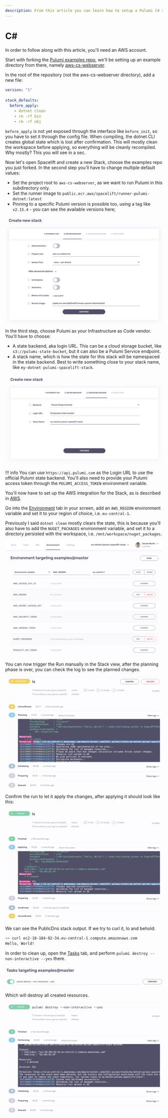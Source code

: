 ```yaml
---
description: From this article you can learn how to setup a Pulumi C# Stack in Spacelift
---
```


# C\#

In order to follow along with this article, you'll need an AWS account.

Start with forking the [Pulumi examples repo](https://github.com/pulumi/examples), we'll be setting up an example directory from there, namely [aws-cs-webserver](https://github.com/pulumi/examples/tree/master/aws-cs-webserver).

In the root of the repository (not the aws-cs-webserver directory), add a new file:

```yaml title=".spacelift/config.yml"
version: "1"

stack_defaults:
  before_apply:
    - dotnet clean
    - rm -rf bin
    - rm -rf obj
```

`before_apply` is not yet exposed through the interface like `before_init`, so you have to set it through the config file. When compiling, the dotnet CLI creates global state which is lost after confirmation. This will mostly clean the workspace before applying, so everything will be cleanly recompiled. Why mostly? This you will see in a sec.

Now let's open Spacelift and create a new Stack, choose the examples repo you just forked. In the second step you'll have to change multiple default values:

- Set the project root to `aws-cs-webserver`, as we want to run Pulumi in this subdirectory only.
- Set the runner image to `public.ecr.aws/spacelift/runner-pulumi-dotnet:latest`
- Pinning to a specific Pulumi version is possible too, using a tag like `v2.15.4` - you can see the available versions here;

![Define behavior.](<../../../assets/screenshots/image (41).png>)

In the third step, choose Pulumi as your Infrastructure as Code vendor. You'll have to choose:

- A state backend, aka login URL. This can be a cloud storage bucket, like `s3://pulumi-state-bucket`, but it can also be a Pulumi Service endpoint.
- A stack name, which is how the state for this stack will be namespaced in the state backend. Best to write something close to your stack name, like `my-dotnet-pulumi-spacelift-stack`.

![Configure backend.](<../../../assets/screenshots/image (38).png>)

!!! info
    You can use `https://api.pulumi.com` as the Login URL to use the official Pulumi state backend. You'll also need to provide your Pulumi access token through the `PULUMI_ACCESS_TOKEN` environment variable.

You'll now have to set up the AWS integration for the Stack, as is described in [AWS](../../../integrations/cloud-providers/aws.md#setting-up-aws-integration).

Go into the [Environment](../../../concepts/configuration/environment.md) tab in your screen, add an `AWS_REGION` environment variable and set it to your region of choice, i.e. `eu-central-1`.

Previously I said `dotnet clean` mostly clears the state, this is because you'll also have to add the `NUGET_PACKAGES` environment variable, and set it to a directory persisted with the workspace, i.e. `/mnt/workspace/nuget_packages`.

![Configure environment.](<../../../assets/screenshots/image (25).png>)

You can now trigger the Run manually in the Stack view, after the planning phase is over, you can check the log to see the planned changes.

![Pending apply.](<../../../assets/screenshots/image (17).png>)

Confirm the run to let it apply the changes, after applying it should look like this:

![Applied.](<../../../assets/screenshots/image (18).png>)

We can see the PublicDns stack output. If we try to curl it, lo and behold:

```bash
~> curl ec2-18-184-92-34.eu-central-1.compute.amazonaws.com
Hello, World!
```

In order to clean up, open the [Tasks](../../../concepts/run/task.md) tab, and perform `pulumi destroy --non-interactive --yes` there.

![Performing cleanup task.](<../../../assets/screenshots/image (5).png>)

Which will destroy all created resources.

![Destruction complete.](<../../../assets/screenshots/image (19).png>)

